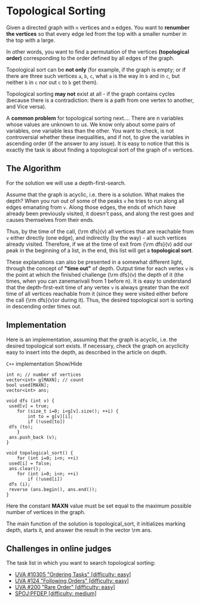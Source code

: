 <!--?title Topological Sorting -->
#  Topological Sorting

Given a directed graph with `n` vertices and `m` edges. You want to **renumber the vertices** so that every edge led from the top with a smaller number in the top with a large.

In other words, you want to find a permutation of the vertices **(topological order)** corresponding to the order defined by all edges of the graph.

Topological sort can be **not only** (for example, if the graph is empty; or if there are three such vertices `a`, `b`, `c`, what `a` is the way in `b` and in `c`, but neither `b` in `c` nor out `c` to `b` get them).

Topological sorting **may not** exist at all - if the graph contains cycles (because there is a contradiction: there is a path from one vertex to another, and Vice versa).

A **common problem** for topological sorting next.... There are n variables whose values are unknown to us. We know only about some pairs of variables, one variable less than the other. You want to check, is not controversial whether these inequalities, and if not, to give the variables in ascending order (if the answer to any issue). It is easy to notice that this is exactly the task is about finding a topological sort of the graph of `n` vertices.

## The Algorithm

For the solution we will use a depth-first-search.

Assume that the graph is acyclic, i.e. there is a solution. What makes the depth? When you run out of some of the peaks `v` he tries to run along all edges emanating from `v`. Along those edges, the ends of which have already been previously visited, it doesn't pass, and along the rest goes and causes themselves from their ends.

Thus, by the time of the call, {\rm dfs}(v) all vertices that are reachable from `v` either directly (one edge), and indirectly (by the way) - all such vertices already visited. Therefore, if we at the time of exit from {\rm dfs}(v) add our peak in the beginning of a list, in the end, this list will get a **topological sort**.

These explanations can also be presented in a somewhat different light, through the concept of **"time out"** of depth. Output time for each vertex `v` is the point at which the finished challenge {\rm dfs}(v) the depth of it (the times, when you can zanemarivali from 1 before n). It is easy to understand that the depth-first-exit time of any vertex `v` is always greater than the exit time of all vertices reachable from it (since they were visited either before the call {\rm dfs}(v)or during it). Thus, the desired topological sort is sorting in descending order times out.

## Implementation

Here is an implementation, assuming that the graph is acyclic, i.e. the desired topological sort exists. If necessary, check the graph on acyclicity easy to insert into the depth, as described in the article on depth.

`C++` implementation <span class="toggle-code">Show/Hide</span>

    int n; // number of vertices
    vector<int> g[MAXN]; // count
    bool used[MAXN];
    vector<int> ans;
     
    void dfs (int v) {
     used[v] = true;
	    for (size_t i=0; i<g[v].size(); ++i) {
		    int to = g[v][i];
		    if (!used[to])
     dfs (to);
	    }
     ans.push_back (v);
    }
     
    void topological_sort() {
	    for (int i=0; i<n; ++i)
     used[i] = false;
     ans.clear();
	    for (int i=0; i<n; ++i)
		    if (!used[i])
     dfs (i);
     reverse (ans.begin(), ans.end());
    }

Here the constant **MAXN** value must be set equal to the maximum possible number of vertices in the graph.

The main function of the solution is topological_sort, it initializes marking depth, starts it, and answer the result in the vector \rm ans.

## Challenges in online judges

The task list in which you want to search topological sorting:

- [UVA #10305 "Ordering Tasks" [difficulty: easy]](https://z5h64q92x9.net/proxy_u/ru-en.en/uva.onlinejudge.org/index.php?option=onlinejudge&page=show_problem&problem=1246)
- [UVA #124 "Following Orders" [difficulty: easy]](https://z5h64q92x9.net/proxy_u/ru-en.en/uva.onlinejudge.org/index.php?option=onlinejudge&page=show_problem&problem=60)
- [UVA #200 "Rare Order" [difficulty: easy]](https://z5h64q92x9.net/proxy_u/ru-en.en/uva.onlinejudge.org/index.php?option=onlinejudge&page=show_problem&problem=136)
- [SPOJ:PFDEP [difficulty: medium]](https://spoj.com/problems/PFDEP)

